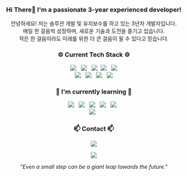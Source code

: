 <h3 align="center">Hi There👋 I'm a passionate 3-year experienced developer!</h3>

<p align="center">
  안녕하세요! 저는 솔루션 개발 및 유지보수를 하고 있는 3년차 개발자입니다.<br>
  매일 한 걸음씩 성장하며, 새로운 기술과 도전을 즐기고 있습니다.<br>
  작은 한 걸음이라도 미래를 위한 더 큰 걸음이 될 수 있다고 믿습니다.
</p>

<h3 align="center">⚙️ Current Tech Stack ⚙️</h3>
<div align="center">
    <img src="https://img.shields.io/badge/java-%23ED8B00.svg?style=for-the-badge&logo=openjdk&logoColor=white"/> &nbsp;
    <img src="https://img.shields.io/badge/javascript-%23323330.svg?style=for-the-badge&logo=javascript&logoColor=%23F7DF1E"/> &nbsp;
    <img src="https://img.shields.io/badge/mysql-4479A1.svg?style=for-the-badge&logo=mysql&logoColor=white"/>&nbsp;
    <img src="https://img.shields.io/badge/MariaDB-003545?style=for-the-badge&logo=mariadb&logoColor=white"/> &nbsp;
    <img src="https://img.shields.io/badge/Oracle-F80000?style=for-the-badge&logo=oracle&logoColor=white">
</div>
<div align="center">
    <img src="https://img.shields.io/badge/spring-%236DB33F.svg?style=for-the-badge&logo=spring&logoColor=white"/> &nbsp;
    <img src="https://img.shields.io/badge/apache-%23D42029.svg?style=for-the-badge&logo=apache&logoColor=white"/> &nbsp;
    <img src="https://img.shields.io/badge/AWS-%23FF9900.svg?style=for-the-badge&logo=amazon-aws&logoColor=white"/> &nbsp;
    <img src="https://img.shields.io/badge/jquery-%230769AD.svg?style=for-the-badge&logo=jquery&logoColor=white">
</div>

<h3 align="center">🌱 I'm currently learning 🌱</h3>
<div align="center">
    <img src="https://img.shields.io/badge/go-%2300ADD8.svg?style=for-the-badge&logo=go&logoColor=white"/> &nbsp;
    <img src="https://img.shields.io/badge/docker-%230db7ed.svg?style=for-the-badge&logo=docker&logoColor=white"/> &nbsp;
    <img src="https://img.shields.io/badge/typescript-%23007ACC.svg?style=for-the-badge&logo=typescript&logoColor=white"/> &nbsp;
    <img src="https://img.shields.io/badge/react-%2320232a.svg?style=for-the-badge&logo=react&logoColor=%2361DAFB"/> &nbsp;
    <img src="https://img.shields.io/badge/kotlin-%237F52FF.svg?style=for-the-badge&logo=kotlin&logoColor=white"/> &nbsp;
</div>
<div align="center">
    <img src="https://img.shields.io/badge/github%20actions-%232671E5.svg?style=for-the-badge&logo=githubactions&logoColor=white"/> &nbsp;
</div>

<h3 align="center">📫 Contact 📫</h3>
<p align="center">
  <a href="mailto:jeonyk219@gmail.com">
    <img src="https://img.shields.io/badge/Email-D14836?style=for-the-badge&logo=gmail&logoColor=white" />
  </a>
</p>

<div align="center">
    <img src="https://github-readme-stats.vercel.app/api/top-langs/?username=yek-j&layout=compact">
</div>

<p align="center">
  <i>"Even a small step can be a giant leap towards the future."</i>
</p>
